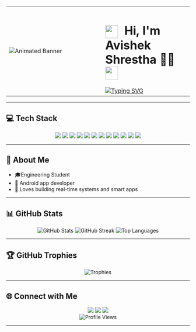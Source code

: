 <!-- README.md -->

<!--Top Banner Section-->
<table width="100%">
  <tr>
    <td width="50%" align="left" style="padding-right: 20px;">
      <img src="./GIF.gif" alt="Animated Banner" style="max-width: 100%; height: auto;" />
    </td>
    <td width="50%" valign="middle" align="left" style="padding-left: 20px;">
      <h1>
        <img src="https://media.giphy.com/media/hvRJCLFzcasrR4ia7z/giphy.gif" width="35" style="vertical-align: middle;" />
        &nbsp;<b>Hi, I'm Avishek Shrestha 👨‍💻</b>
        <img src="https://media.giphy.com/media/v1.Y2lkPWVjZjA1ZTQ3bzczcmIzbTIwczdzcGo1bXc3N3EwZDlqczA2dTVpbTM1am93NHJnNCZlcD12MV9naWZzX3JlbGF0ZWQmY3Q9Zw/7VzgMsB6FLCilwS30v/giphy.gif" width="35" style="vertical-align: middle;" />
      </h1>
      <div>
        <a href="https://git.io/typing-svg">
          <img src="https://readme-typing-svg.herokuapp.com?font=Fira+Code&weight=700&duration=2500&pause=1000&color=0CF73B&background=7FFFBB00&center=true&vCenter=true&width=440&height=60&lines=Tech+Enthusiast+%7C+Problem+Solver;Android+%2B+Web+Developer;Computer+Engineer" alt="Typing SVG" />
        </a>
      </div>
    </td>
  </tr>
</table>


---

## 💻 Tech Stack

<div align="center">
  <img src="https://img.shields.io/badge/Kotlin-7F52FF?style=for-the-badge&logo=kotlin&logoColor=white" />
  <img src="https://img.shields.io/badge/Dart-0175C2?style=for-the-badge&logo=dart&logoColor=white" />
  <img src="https://img.shields.io/badge/Flutter-02569B?style=for-the-badge&logo=flutter&logoColor=white" />
  <img src="https://img.shields.io/badge/Jetpack%20Compose-4285F4?style=for-the-badge&logo=android&logoColor=white" />
  <img src="https://img.shields.io/badge/Firebase-ffca28?style=for-the-badge&logo=firebase&logoColor=black" />
  <img src="https://img.shields.io/badge/TensorFlow%20Lite-FF6F00?style=for-the-badge&logo=tensorflow&logoColor=white" />
  <img src="https://img.shields.io/badge/Python-4B8BBE?style=for-the-badge&logo=python&logoColor=white" />
  <img src="https://img.shields.io/badge/MySQL-005C84?style=for-the-badge&logo=mysql&logoColor=white" />
  <img src="https://img.shields.io/badge/Flask-000000?style=for-the-badge&logo=flask&logoColor=white" />
  <img src="https://img.shields.io/badge/Cloudinary-3448C5?style=for-the-badge&logo=cloudinary&logoColor=white" />
  <img src="https://img.shields.io/badge/Git-black?style=for-the-badge&logo=git&logoColor=white" />
  <img src="https://img.shields.io/badge/VSCode-007ACC?style=for-the-badge&logo=visual-studio-code&logoColor=white" />
</div>

---

## 💫 About Me

<ul>
  <li>🎓Engineering Student</li>
  <li>📱 Android app developer</li>
  <li>🔄 Loves building real-time systems and smart apps</li>
</ul>

---

## 📊 GitHub Stats

<div align="center">
  <img src="https://github-readme-stats.vercel.app/api?username=avishekshrestha&show_icons=true&theme=tokyonight" alt="GitHub Stats">
  <img src="https://streak-stats.demolab.com?user=avishekshrestha&theme=tokyonight&fire=blue&ring=blue" alt="GitHub Streak" />
  <img src="https://github-readme-stats.vercel.app/api/top-langs/?username=avishekshrestha&layout=compact&langs_count=8&theme=tokyonight" alt="Top Languages">
</div>

---

## 🏆 GitHub Trophies

<div align="center">
  <img src="https://github-profile-trophy.vercel.app/?username=avishekshrestha&theme=tokyonight&row=1&column=7" alt="Trophies">
</div>

---

## 🌐 Connect with Me

<div align="center">
  <a href="mailto:lucaskiller1547@gmail.com"><img src="https://img.shields.io/badge/Gmail-D14836?style=for-the-badge&logo=gmail&logoColor=white" /></a>
  <a href="https://www.linkedin.com/in/avishekshrestha"><img src="https://img.shields.io/badge/LinkedIn-blue?style=for-the-badge&logo=linkedin&logoColor=white" /></a>
  <a href="https://github.com/avishekshrestha"><img src="https://img.shields.io/badge/GitHub-100000?style=for-the-badge&logo=github&logoColor=white" /></a>
</div>

<div align="center">
  <img src="https://komarev.com/ghpvc/?username=avishekshrestha&label=Profile+Views&color=blue&style=for-the-badge" alt="Profile Views" />
</div>

---

